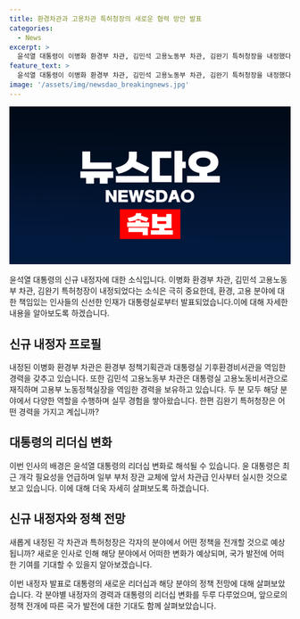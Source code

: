```yaml
---
title: 환경차관과 고용차관 특허청장의 새로운 협력 방안 발표
categories:
  - News
excerpt: >
  윤석열 대통령이 이병화 환경부 차관, 김민석 고용노동부 차관, 김완기 특허청장을 내정했다고 밝혔습니다. 이들은 대통령실에서 업무를 진행한 경력이 있으며, 대통령의 취임 2주년을 맞아 부처 장관 교체에 앞서 차관급 인사부터 처리한 것으로 분석됩니다. MBC 뉴스는 제보를 기다리고 있습니다. (150자)
feature_text: >
  윤석열 대통령이 이병화 환경부 차관, 김민석 고용노동부 차관, 김완기 특허청장을 내정했다고 밝혔습니다. 이들은 대통령실에서 업무를 진행한 경력이 있으며, 대통령의 취임 2주년을 맞아 부처 장관 교체에 앞서 차관급 인사부터 처리한 것으로 분석됩니다. MBC 뉴스는 제보를 기다리고 있습니다. (150자)
image: '/assets/img/newsdao_breakingnews.jpg'
---
```


<p><img src="/assets/img/newsdao_breakingnews.jpg" alt="implanttips 속보" /></p>

<p>윤석열 대통령의 신규 내정자에 대한 소식입니다. 이병화 환경부 차관, 김민석 고용노동부 차관, 김완기 특허청장이 내정되었다는 소식은 극히 중요한데, 환경, 고용 분야에 대한 책임있는 인사들의 신선한 인재가 대통령실로부터 발표되었습니다.이에 대해 자세한 내용을 알아보도록 하겠습니다.</p>

<h2 data-ke-size="size26">신규 내정자 프로필</h2>

<p>내정된 이병화 환경부 차관은 환경부 정책기획관과 대통령실 기후환경비서관을 역임한 경력을 갖추고 있습니다. 또한 김민석 고용노동부 차관은 대통령실 고용노동비서관으로 재직하며 고용부 노동정책실장을 역임한 경력을 보유하고 있습니다. 두 분 모두 해당 분야에서 다양한 역할을 수행하며 실무 경험을 쌓아왔습니다. 한편 김완기 특허청장은 어떤 경력을 가지고 계십니까?</p>

<h2 data-ke-size="size26">대통령의 리더십 변화</h2>

<p>이번 인사의 배경은 윤석열 대통령의 리더십 변화로 해석될 수 있습니다. 윤 대통령은 최근 개각 필요성을 언급하며 일부 부처 장관 교체에 앞서 차관급 인사부터 실시한 것으로 보고 있습니다. 이에 대해 더욱 자세히 살펴보도록 하겠습니다.</p>

<h2 data-ke-size="size26">신규 내정자와 정책 전망</h2>

<p>새롭게 내정된 각 차관과 특허청장은 각자의 분야에서 어떤 정책을 전개할 것으로 예상됩니까? 새로운 인사로 인해 해당 분야에서 어떠한 변화가 예상되며, 국가 발전에 어떠한 기여를 기대할 수 있을지 알아보겠습니다.</p>

<p>이번 내정자 발표로 대통령의 새로운 리더십과 해당 분야의 정책 전망에 대해 살펴보았습니다. 각 분야별 내정자의 경력과 대통령의 리더십 변화를 두루 다루었으며, 앞으로의 정책 전개에 따른 국가 발전에 대한 기대도 함께 살펴보았습니다.</p>

